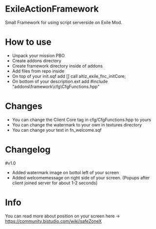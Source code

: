 # ExileActionFramework
Small Framework for using script serverside on Exile Mod. 

# How to use
* Unpack your mission PBO
* Create addons directory
* Create framework directory inside of addons
* Add files from repo inside
* On top of your init.sqf add [] call altiz_exile_fnc_initCore;
* On bottom of your description.ext add #include "addons\framework\cfg\CfgFunctions.hpp"


# Changes
* You can change the Client Core tag in cfg/CfgFunctions.hpp to yours
* You can change the watermark to your own in textures directory
* You can change your text in fn_welcome.sqf

# Changelog
#v1.0
* Added watermark image on bottol left of your screen
* Added welcomemessage on right side of your screen. (Popups after client joined server for about 1-2 seconds)


# Info
You can read more about position on your screen here -> https://community.bistudio.com/wiki/safeZoneX
